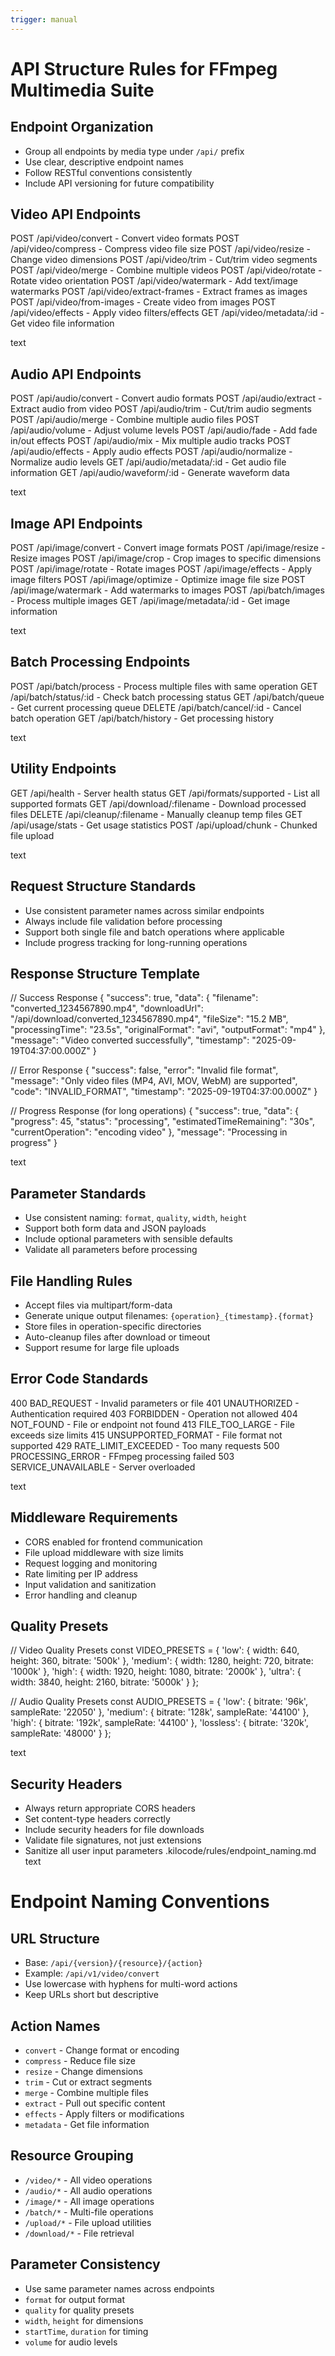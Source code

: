 ```yaml
---
trigger: manual
---
```

# API Structure Rules for FFmpeg Multimedia Suite

## Endpoint Organization
- Group all endpoints by media type under `/api/` prefix
- Use clear, descriptive endpoint names
- Follow RESTful conventions consistently
- Include API versioning for future compatibility

## Video API Endpoints
POST /api/video/convert - Convert video formats
POST /api/video/compress - Compress video file size
POST /api/video/resize - Change video dimensions
POST /api/video/trim - Cut/trim video segments
POST /api/video/merge - Combine multiple videos
POST /api/video/rotate - Rotate video orientation
POST /api/video/watermark - Add text/image watermarks
POST /api/video/extract-frames - Extract frames as images
POST /api/video/from-images - Create video from images
POST /api/video/effects - Apply video filters/effects
GET /api/video/metadata/:id - Get video file information

text

## Audio API Endpoints
POST /api/audio/convert - Convert audio formats
POST /api/audio/extract - Extract audio from video
POST /api/audio/trim - Cut/trim audio segments
POST /api/audio/merge - Combine multiple audio files
POST /api/audio/volume - Adjust volume levels
POST /api/audio/fade - Add fade in/out effects
POST /api/audio/mix - Mix multiple audio tracks
POST /api/audio/effects - Apply audio effects
POST /api/audio/normalize - Normalize audio levels
GET /api/audio/metadata/:id - Get audio file information
GET /api/audio/waveform/:id - Generate waveform data

text

## Image API Endpoints
POST /api/image/convert - Convert image formats
POST /api/image/resize - Resize images
POST /api/image/crop - Crop images to specific dimensions
POST /api/image/rotate - Rotate images
POST /api/image/effects - Apply image filters
POST /api/image/optimize - Optimize image file size
POST /api/image/watermark - Add watermarks to images
POST /api/batch/images - Process multiple images
GET /api/image/metadata/:id - Get image information

text

## Batch Processing Endpoints
POST /api/batch/process - Process multiple files with same operation
GET /api/batch/status/:id - Check batch processing status
GET /api/batch/queue - Get current processing queue
DELETE /api/batch/cancel/:id - Cancel batch operation
GET /api/batch/history - Get processing history

text

## Utility Endpoints
GET /api/health - Server health status
GET /api/formats/supported - List all supported formats
GET /api/download/:filename - Download processed files
DELETE /api/cleanup/:filename - Manually cleanup temp files
GET /api/usage/stats - Get usage statistics
POST /api/upload/chunk - Chunked file upload

text

## Request Structure Standards
- Use consistent parameter names across similar endpoints
- Always include file validation before processing
- Support both single file and batch operations where applicable
- Include progress tracking for long-running operations

## Response Structure Template
// Success Response
{
"success": true,
"data": {
"filename": "converted_1234567890.mp4",
"downloadUrl": "/api/download/converted_1234567890.mp4",
"fileSize": "15.2 MB",
"processingTime": "23.5s",
"originalFormat": "avi",
"outputFormat": "mp4"
},
"message": "Video converted successfully",
"timestamp": "2025-09-19T04:37:00.000Z"
}

// Error Response
{
"success": false,
"error": "Invalid file format",
"message": "Only video files (MP4, AVI, MOV, WebM) are supported",
"code": "INVALID_FORMAT",
"timestamp": "2025-09-19T04:37:00.000Z"
}

// Progress Response (for long operations)
{
"success": true,
"data": {
"progress": 45,
"status": "processing",
"estimatedTimeRemaining": "30s",
"currentOperation": "encoding video"
},
"message": "Processing in progress"
}

text

## Parameter Standards
- Use consistent naming: `format`, `quality`, `width`, `height`
- Support both form data and JSON payloads
- Include optional parameters with sensible defaults
- Validate all parameters before processing

## File Handling Rules
- Accept files via multipart/form-data
- Generate unique output filenames: `{operation}_{timestamp}.{format}`
- Store files in operation-specific directories
- Auto-cleanup files after download or timeout
- Support resume for large file uploads

## Error Code Standards
400 BAD_REQUEST - Invalid parameters or file
401 UNAUTHORIZED - Authentication required
403 FORBIDDEN - Operation not allowed
404 NOT_FOUND - File or endpoint not found
413 FILE_TOO_LARGE - File exceeds size limits
415 UNSUPPORTED_FORMAT - File format not supported
429 RATE_LIMIT_EXCEEDED - Too many requests
500 PROCESSING_ERROR - FFmpeg processing failed
503 SERVICE_UNAVAILABLE - Server overloaded

text

## Middleware Requirements
- CORS enabled for frontend communication
- File upload middleware with size limits
- Request logging and monitoring
- Rate limiting per IP address
- Input validation and sanitization
- Error handling and cleanup

## Quality Presets
// Video Quality Presets
const VIDEO_PRESETS = {
'low': { width: 640, height: 360, bitrate: '500k' },
'medium': { width: 1280, height: 720, bitrate: '1000k' },
'high': { width: 1920, height: 1080, bitrate: '2000k' },
'ultra': { width: 3840, height: 2160, bitrate: '5000k' }
};

// Audio Quality Presets
const AUDIO_PRESETS = {
'low': { bitrate: '96k', sampleRate: '22050' },
'medium': { bitrate: '128k', sampleRate: '44100' },
'high': { bitrate: '192k', sampleRate: '44100' },
'lossless': { bitrate: '320k', sampleRate: '48000' }
};

text

## Security Headers
- Always return appropriate CORS headers
- Set content-type headers correctly
- Include security headers for file downloads
- Validate file signatures, not just extensions
- Sanitize all user input parameters
.kilocode/rules/endpoint_naming.md
text
# Endpoint Naming Conventions

## URL Structure
- Base: `/api/{version}/{resource}/{action}`
- Example: `/api/v1/video/convert`
- Use lowercase with hyphens for multi-word actions
- Keep URLs short but descriptive

## Action Names
- `convert` - Change format or encoding
- `compress` - Reduce file size
- `resize` - Change dimensions
- `trim` - Cut or extract segments
- `merge` - Combine multiple files
- `extract` - Pull out specific content
- `effects` - Apply filters or modifications
- `metadata` - Get file information

## Resource Grouping
- `/video/*` - All video operations
- `/audio/*` - All audio operations  
- `/image/*` - All image operations
- `/batch/*` - Multi-file operations
- `/upload/*` - File upload utilities
- `/download/*` - File retrieval

## Parameter Consistency
- Use same parameter names across endpoints
- `format` for output format
- `quality` for quality presets
- `width`, `height` for dimensions
- `startTime`, `duration` for timing
- `volume` for audio levels